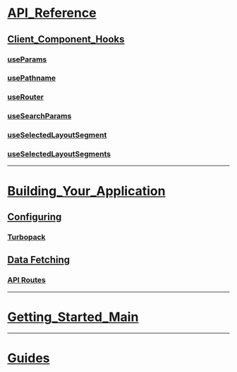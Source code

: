 
# [API_Reference](./API_Reference/API_Reference.md)

## [Client_Component_Hooks](./API_Reference/Client_Component_Hooks/Client_Component_Hooks.md)

### [useParams](./API_Reference/Client_Component_Hooks/useParams.md)
### [usePathname](./API_Reference/Client_Component_Hooks/usePathname.md)
### [useRouter](./API_Reference/Client_Component_Hooks/useRouter.md)
### [useSearchParams](./API_Reference/Client_Component_Hooks/useSearchParams.md)
### [useSelectedLayoutSegment](./API_Reference/Client_Component_Hooks/useSelectedLayoutSegment.md)
### [useSelectedLayoutSegments](./API_Reference/Client_Component_Hooks/useSelectedLayoutSegments.md)


 --- 

# [Building_Your_Application](./Building_Your_Application/Building_Your_Application.md)

## [Configuring](./Building_Your_Application/Configuring/Configuring.md)
### [Turbopack](./Building_Your_Application/Configuring/Turbopack.md)


## [Data Fetching](./Building_Your_Application/Data_Fetching/Data_Fetching.md)

### [API Routes](./Building_Your_Application/Data_Fetching/API_Routes.md)

 --- 

# [Getting_Started_Main](./Getting_Started/Getting_Started_Main.md)

 --- 

# [Guides](./Guides/Guides.md)
